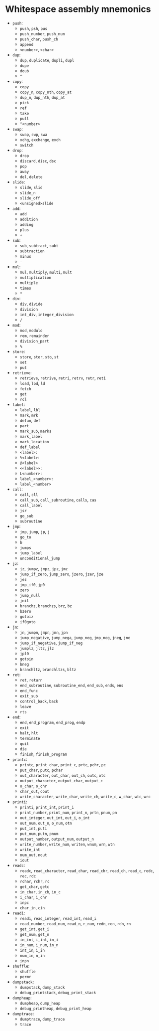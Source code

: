 # Whitespace assembly mnemonics

- `push`:
  - `push`, `psh`, `pus`
  - `push_number`, `push_num`
  - `push_char`, `push_ch`
  - `append`
  - `<number>`, `<char>`
- `dup`:
  - `dup`, `duplicate`, `dupli`, `dupl`
  - `dupe`
  - `doub`
  - `^`
- `copy`:
  - `copy`
  - `copy_n`, `copy_nth`, `copy_at`
  - `dup_n`, `dup_nth`, `dup_at`
  - `pick`
  - `ref`
  - `take`
  - `pull`
  - `^<number>`
- `swap`:
  - `swap`, `swp`, `swa`
  - `xchg`, `exchange`, `exch`
  - `switch`
- `drop`:
  - `drop`
  - `discard`, `disc`, `dsc`
  - `pop`
  - `away`
  - `del`, `delete`
- `slide`:
  - `slide`, `slid`
  - `slide_n`
  - `slide_off`
  - `<unsigned>slide`
- `add`:
  - `add`
  - `addition`
  - `adding`
  - `plus`
  - `+`
- `sub`:
  - `sub`, `subtract`, `subt`
  - `subtraction`
  - `minus`
  - `-`
- `mul`:
  - `mul`, `multiply`, `multi`, `mult`
  - `multiplication`
  - `multiple`
  - `times`
  - `*`
- `div`:
  - `div`, `divide`
  - `division`
  - `int_div`, `integer_division`
  - `/`
- `mod`:
  - `mod`, `modulo`
  - `rem`, `remainder`
  - `division_part`
  - `%`
- `store`:
  - `store`, `stor`, `sto`, `st`
  - `set`
  - `put`
- `retrieve`:
  - `retrieve`, `retrive`, `retri`, `retrv`, `retr`, `reti`
  - `load`, `lod`, `ld`
  - `fetch`
  - `get`
  - `rcl`
- `label`:
  - `label`, `lbl`
  - `mark`, `mrk`
  - `defun`, `def`
  - `part`
  - `mark_sub`, `marks`
  - `mark_label`
  - `mark_location`
  - `def_label`
  - `<label>:`
  - `%<label>:`
  - `@<label>`
  - `<<label>>:`
  - `L<number>:`
  - `label_<number>:`
  - `label_<number>`
- `call`:
  - `call`, `cll`
  - `call_sub`, `call_subroutine`, `calls`, `cas`
  - `call_label`
  - `jsr`
  - `go_sub`
  - `subroutine`
- `jmp`:
  - `jmp`, `jump`, `jp`, `j`
  - `go_to`
  - `b`
  - `jumps`
  - `jump_label`
  - `unconditional_jump`
- `jz`:
  - `jz`, `jumpz`, `jmpz`, `jpz`, `jmz`
  - `jump_if_zero`, `jump_zero`, `jzero`, `jzer`, `jze`
  - `jez`
  - `jmp_if0`, `jp0`
  - `zero`
  - `jump_null`
  - `jnil`
  - `branchz`, `branchzs`, `brz`, `bz`
  - `bzero`
  - `gotoiz`
  - `if0goto`
- `jn`:
  - `jn`, `jumpn`, `jmpn`, `jmn`, `jpn`
  - `jump_negative`, `jump_nega`, `jump_neg`, `jmp_neg`, `jneg`, `jne`
  - `jump_if_negative`, `jump_if_neg`
  - `jumplz`, `jltz`, `jlz`
  - `jpl0`
  - `gotoin`
  - `bneg`
  - `branchltz`, `branchltzs`, `bltz`
- `ret`:
  - `ret`, `return`
  - `end_subroutine`, `subroutine_end`, `end_sub`, `ends`, `ens`
  - `end_func`
  - `exit_sub`
  - `control_back`, `back`
  - `leave`
  - `rts`
- `end`:
  - `end`, `end_program`, `end_prog`, `endp`
  - `exit`
  - `halt`, `hlt`
  - `terminate`
  - `quit`
  - `die`
  - `finish`, `finish_program`
- `printc`:
  - `printc`, `print_char`, `print_c`, `prtc`, `pchr`, `pc`
  - `put_char`, `putc`, `pchar`
  - `out_character`, `out_char`, `out_ch`, `outc`, `otc`
  - `output_character`, `output_char`, `output_c`
  - `o_char`, `o_chr`
  - `char_out`, `cout`
  - `write_character`, `write_char`, `write_ch`, `write_c`, `w_char`, `wtc`, `wrc`
- `printi`:
  - `printi`, `print_int`, `print_i`
  - `print_number`, `print_num`, `print_n`, `prtn`, `pnum`, `pn`
  - `out_integer`, `out_int`, `out_i`, `o_int`
  - `out_num`, `out_n`, `o_num`, `otn`
  - `put_int`, `puti`
  - `put_num`, `putn`, `pnum`
  - `output_number`, `output_num`, `output_n`
  - `write_number`, `write_num`, `writen`, `wnum`, `wrn`, `wtn`
  - `write_int`
  - `num_out`, `nout`
  - `iout`
- `readc`:
  - `readc`, `read_character`, `read_char`, `read_chr`, `read_ch`, `read_c`, `redc`, `rec`, `rdc`
  - `rchar`, `rchr`, `rc`
  - `get_char`, `getc`
  - `in_char`, `in_ch`, `in_c`
  - `i_char`, `i_chr`
  - `inpc`
  - `char_in`, `cin`
- `readi`:
  - `readi`, `read_integer`, `read_int`, `read_i`
  - `read_number`, `read_num`, `read_n`, `r_num`, `redn`, `ren`, `rdn`, `rn`
  - `get_int`, `get_i`
  - `get_num`, `get_n`
  - `in_int`, `i_int`, `in_i`
  - `in_num`, `i_num`, `in_n`
  - `int_in`, `i_in`
  - `num_in`, `n_in`
  - `inpn`
- `shuffle`:
  - `shuffle`
  - `permr`
- `dumpstack`:
  - `dumpstack`, `dump_stack`
  - `debug_printstack`, `debug_print_stack`
- `dumpheap`:
  - `dumpheap`, `dump_heap`
  - `debug_printheap`, `debug_print_heap`
- `dumptrace`:
  - `dumptrace`, `dump_trace`
  - `trace`
